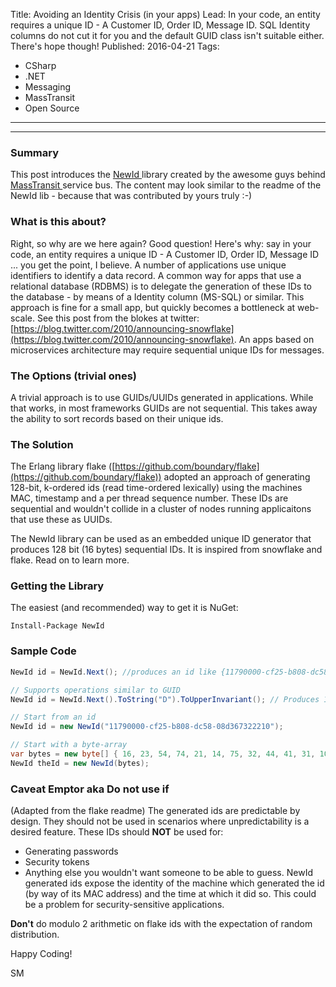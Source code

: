Title: Avoiding an Identity Crisis (in your apps)
Lead: In your code, an entity requires a unique ID - A Customer ID, Order ID, Message ID. SQL Identity columns do not cut it for you and the default GUID class isn't suitable either. There's hope though!
Published: 2016-04-21
Tags:

- CSharp
- .NET
- Messaging
- MassTransit
- Open Source

---

---

### Summary

This post introduces the [NewId ](https://github.com/phatboyg/NewId)library created by the awesome guys behind [MassTransit ](https://github.com/phatboyg/MassTransit)service bus. The content may look similar to the readme of the NewId lib - because that was contributed by yours truly :-)

### What is this about?

Right, so why are we here again? Good question! Here's why: say in your code, an entity requires a unique ID - A Customer ID, Order ID, Message ID ... you get the point, I believe. A number of applications use unique identifiers to identify a data record. A common way for apps that use a relational database (RDBMS) is to delegate the generation of these IDs to the database - by means of a Identity column (MS-SQL) or similar. This approach is fine for a small app, but quickly becomes a bottleneck at web-scale. See this post from the blokes at twitter: [https://blog.twitter.com/2010/announcing-snowflake](https://blog.twitter.com/2010/announcing-snowflake). An apps based on microservices architecture may require sequential unique IDs for messages.

### The Options (trivial ones)

A trivial approach is to use GUIDs/UUIDs generated in applications. While that works, in most frameworks GUIDs are not sequential. This takes away the ability to sort records based on their unique ids.

### The Solution

The Erlang library flake ([https://github.com/boundary/flake](https://github.com/boundary/flake)) adopted an approach of generating 128-bit, k-ordered ids (read time-ordered lexically) using the machines MAC, timestamp and a per thread sequence number. These IDs are sequential and wouldn't collide in a cluster of nodes running applicaitons that use these as UUIDs.

The NewId library can be used as an embedded unique ID generator that produces 128 bit (16 bytes) sequential IDs. It is inspired from snowflake and flake. Read on to learn more.

### Getting the Library

The easiest (and recommended) way to get it is NuGet:

```
Install-Package NewId
```

### Sample Code

```csharp
NewId id = NewId.Next(); //produces an id like {11790000-cf25-b808-dc58-08d367322210}

// Supports operations similar to GUID
NewId id = NewId.Next().ToString("D").ToUpperInvariant(); // Produces 11790000-CF25-B808-2365-08D36732603A

// Start from an id
NewId id = new NewId("11790000-cf25-b808-dc58-08d367322210");

// Start with a byte-array
var bytes = new byte[] { 16, 23, 54, 74, 21, 14, 75, 32, 44, 41, 31, 10, 11, 12, 86, 42 };
NewId theId = new NewId(bytes);
```

### Caveat Emptor aka Do not use if

(Adapted from the flake readme) The generated ids are predictable by design. They should not be used in scenarios where unpredictability is a desired feature. These IDs should **NOT** be used for:

- Generating passwords
- Security tokens
- Anything else you wouldn't want someone to be able to guess.
  NewId generated ids expose the identity of the machine which generated the id (by way of its MAC address) and the time at which it did so. This could be a problem for security-sensitive applications.

**Don't** do modulo 2 arithmetic on flake ids with the expectation of random distribution.

Happy Coding!

SM
